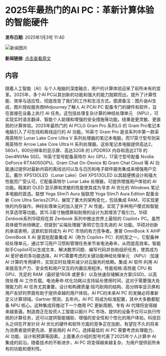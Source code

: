 # 2025年最热门的AI PC：革新计算体验的智能硬件

**发布日期**: 2025年1月3号 11:40

![新闻图片](https://pic.chinaz.com/picmap/202405231159164348_3.jpg)

**新闻链接**: [点击查看原文](https://www.aibase.com/zh/news/14448)

## 内容

随着人工智能（AI）与个人电脑的深度融合，用户的计算体验迎来了前所未有的变革。2025年，多个AI PC以其创新的功能和强大的能力脱颖而出，提升了计算性能、效率与适应性，彻底改变了我们的工作和生活方式。图源备注：图片由AI生成，图片授权服务商Midjourney了解人 AI PCAI PC 配备专门的硬件和软件，旨在直接在设备上执行 AI 任务。这包括处理复杂计算的神经处理单元 （NPU），可实现实时语言翻译、智能个人助理和增强的安全措施等功能。结果是更灵敏、更直观的计算体验。2025年最热门的 AI PCLG Gram Pro 系列LG 的 Gram Pro笔记本电脑引入了可在线和离线运行的 AI 功能。16英寸 Gram Pro 是该系列中第一款采用英特尔 Lunar Lake Core Ultra V 系列处理器的笔记本电脑，而17英寸型号则采用英特尔 Arrow Lake Core Ultra H 系列处理器。这些笔记本电脑提供高达2，560x1，600分辨率的显示屏、高达32GB 的 LPDDR5X 内存和高达2TB 的 Gen4NVMe SSD。16英寸型号配备英特尔 Arc GPU，17英寸型号配备 Nvidia GeForce RTX4050GPU。Gram Chat On-Device 和 Gram Chat Cloud 等 AI 功能通过提供对最新内容的离线访问以及与日历和电子邮件服务集成来增强用户交互。戴尔 XPS13OLED（Lunar Lake）Dell XPS13OLED 以其超便携设计和强大性能而广受认可。它配备英特尔 Lunar Lake 处理器，可提供增强用户体验的 AI 功能。精美的 OLED 显示屏和灵敏的性能使其成为寻求 AI 优化的 Windows 笔记本电脑的首选。联想 Yoga Slim7i Aura 版联想 Yoga Slim7i Aura Edition 配备全新 Core Ultra Series2CPU，展现了重大的架构变化，包括集成 RAM，可实现更快的内存操作。神经处理单元的加入提升了 AI 性能，实现了多种用户模式和智能共享选项等功能。其15.3英寸触摸屏和耐用的设计为其增添了吸引力。华硕Zenbook系列华硕将在其 Zenbook 系列中推出世界上最轻的 Copilot+ PC。虽然具体细节尚待确定，但提到“尖端处理器”表明它包含先进的 AI 功能。华硕对创新的承诺表明，这款机型将成为 AI PC 市场的有力竞争者。惠普 OmniBook X AIHP OmniBook X AI 是首批配备集成 AI（称为 Copilot+ PC）的机型之一。它配备神经处理单元，通过学习用户习惯和管理任务来节省电池寿命，从而提高效率。智能助手Copilot可以生成文本、解决数学问题、编写代码并协助组织任务，使其成为 AI 爱好者的多功能选择。AI PC需要考虑的关键功能神经处理单元 （NPU）:加速 AI 计算的专用硬件，实现实时处理并减少对云服务的依赖。集成 AI 软件:利用 AI 来提高生产力、安全性和用户交互的内置应用程序。性能规格:高性能 CPU 和 GPU、充足的 RAM（最好是16GB 或更多）以及快速存储解决方案(SSD)，以高效处理 AI 工作负载。电池寿命:优化功耗以支持延长使用时间，这对于需要强大处理能力的 AI 任务尤其重要。设计和构建质量:轻巧耐用的结构、高分辨率显示屏和用户友好的界面有助于提供卓越的用户体验。AI PC的未来AI PC 的发展必将重新定义计算领域。Gartner 预测，五年内，AI PC 将成为标准配置，其中大多数都配备 NPU 核心。这种集成将推动下一个商用 PC 更新周期，专有 AI 代理将变得越来越普遍。制造商正在投资人工智能以振兴 PC 市场，提供的设备不仅可以执行传统的计算任务，还可以提供智能辅助、增强的安全性和个性化的用户体验。科技巨头之间在开发针对 AI 优化的硬件和软件方面的竞争正在加剧，有望在不久的将来为消费者提供更先进、更易用的 AI PC。选择最佳的 AI PC 需要考虑处理能力、AI 功能、设计和预算等因素。上面重点介绍的型号代表了2025年个人计算中 AI 集成的前沿。随着技术的不断进步，AI PC 将变得越来越复杂，为用户提供前所未有的功能和便利性。
